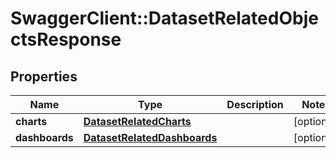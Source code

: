 # SwaggerClient::DatasetRelatedObjectsResponse

## Properties
Name | Type | Description | Notes
------------ | ------------- | ------------- | -------------
**charts** | [**DatasetRelatedCharts**](DatasetRelatedCharts.md) |  | [optional] 
**dashboards** | [**DatasetRelatedDashboards**](DatasetRelatedDashboards.md) |  | [optional] 

